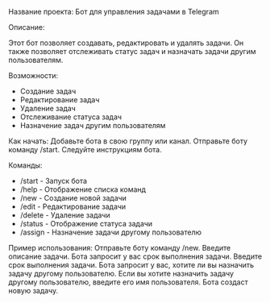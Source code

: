 Название проекта: Бот для управления задачами в Telegram

Описание:

Этот бот позволяет создавать, редактировать и удалять задачи. Он также позволяет отслеживать статус задач и назначать задачи другим пользователям.

Возможности:
* Создание задач
* Редактирование задач
* Удаление задач
* Отслеживание статуса задач
* Назначение задач другим пользователям


Как начать:
Добавьте бота в свою группу или канал.
Отправьте боту команду /start.
Следуйте инструкциям бота.


Команды:
* /start - Запуск бота
* /help - Отображение списка команд
* /new - Создание новой задачи
* /edit - Редактирование задачи
* /delete - Удаление задачи
* /status - Отображение статуса задачи
* /assign - Назначение задачи другому пользователю


Пример использования:
Отправьте боту команду /new.
Введите описание задачи.
Бота запросит у вас срок выполнения задачи.
Введите срок выполнения задачи.
Бота запросит у вас, хотите ли вы назначить задачу другому пользователю.
Если вы хотите назначить задачу другому пользователю, введите его имя пользователя.
Бота создаст новую задачу.
